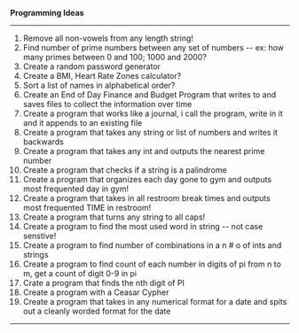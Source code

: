 **Programming Ideas**

---

1. Remove all non-vowels from any length string!
2. Find number of prime numbers between any set of numbers -- ex: how many primes between 0 and 100; 1000 and 2000?
3. Create a random password generator
4. Create a BMI, Heart Rate Zones calculator?
5. Sort a list of names in alphabetical order?
6. Create an End of Day Finance and Budget Program that writes to and saves files to collect the information over time
7. Create a program that works like a journal, i call the program, write in it and it appends to an existing file
8. Create a program that takes any string or list of numbers and writes it backwards
9. Create a program that takes any int and outputs the nearest prime number
10. Create a program that checks if a string is a palindrome
11. Create a program that organizes each day gone to gym and outputs most frequented day in gym!
12. Create a program that takes in all restroom break times and outputs most frequented TIME in restroom!
13. Create a program that turns any string to all caps!
14. Create a program to find the most used word in string -- not case senstive!
15. Create a program to find number of combinations in a n # o of ints and strings
16. Create a program to find count of each number in digits of pi from n to m, get a count of digit 0-9 in pi
17. Crate a program that finds the nth digit of PI
18. Create a program with a Ceasar Cypher
19. Create a program that takes in any numerical format for a date and spits out a cleanly worded format for the date

---
